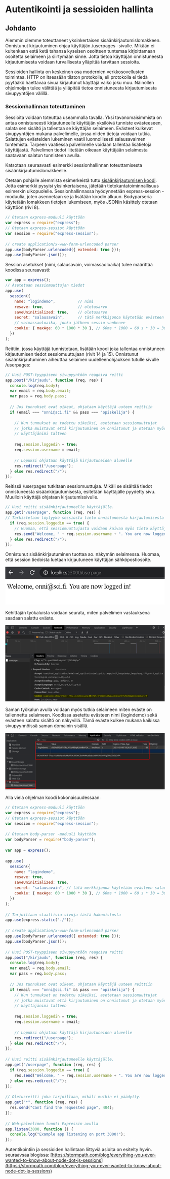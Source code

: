 # Autentikointi ja sessioiden hallinta

## Johdanto

Aiemmin olemme toteuttaneet yksinkertaisen sisäänkirjautumislomakkeen. Onnistunut kirjautuminen ohjaa käyttäjän /userpages -sivulle. Mikään ei kuitenkaan estä ketä tahansa kyseisen osoitteen tuntemaa kirjoittamaan osoitetta selaimeen ja siirtymään sinne. Jotta tietoa  käyttäjän onnistuneesta kirjautumisesta voidaan turvallisesta ylläpitää tarvitaan sessioita.

Sessioiden hallinta on keskeinen osa modernien verkkosovellusten toimintaa. HTTP on itsessään tilaton protokolla, eli protokolla ei tiedä pyytääkö haettavaa sivua kirjautunut käyttäjä vaiko joku muu. Näinollen ohjelmoijan tulee välittää ja ylläpitää tietoa onnistuneesta kirjautumisesta sivupyyntöjen välillä. 

### Sessionhallinnan toteuttaminen

Sessioita voidaan toteuttaa useammalla tavalla. Yksi tavanomaisimmista on antaa onnistuneesti kirjautuneelle käyttäjän yksilöivä tunniste evästeeseen, salata sen sisältö ja tallentaa se käyttäjän selaimeen. Evästeet kulkevat sivupyyntöjen mukana palvelimelle, jossa niiden tietoja voidaan tutkia. Salattujen evästeiden lukeminen vaatii luonnollisesti salausavaimen tuntemista. Tarpeen vaatiessa palvelimelle voidaan tallentaa lisätietoja käyttäjästä. Palvelimen tiedot liitetään oikeaan käyttäjään selaimesta saatavaan salatun tunnisteen avulla.

Katsotaan seuraavasti esimerkki sessionhallinnan toteuttamisesta sisäänkirjautumislomakkeelle. 

Otetaan pohjalle aiemmista esimerkeistä tuttu [sisäänkirjautumisen koodi](https://app.gitbook.com/@mika-stenberg/s/mean-web-development/express-sovelluskehys/lomakkeiden-kaesittely). Jotta esimerkki pysyisi yksinkertaisena, jätetään tietokantatoiminnallisuus esimerkin ulkopuolelle. Sessionhallinnassa hyödynnetään express-session -moduulia, joten asennetaan se ja lisätään koodin alkuun. Bodyparseria käytetään lomakkeen tietojen lukemiseen, myös JSONin käsittely otetaan käyttöön \(rivi 8\).

```javascript
// Otetaan express-moduuli käyttöön
var express = require("express");
// Otetaan express-sessiot käyttöön
var session = require("express-session");

// create application/x-www-form-urlencoded parser
app.use(bodyParser.urlencoded({ extended: true }));
app.use(bodyParser.json());
```

Session asetukset \(nimi, salausavain, voimassaoloaika\) tulee määrittää koodissa seuraavasti:

```javascript
var app = express();
// Asetetaan sessiomuuttujan tiedot
app.use(
  session({
    name: "logindemo",          // nimi
    resave: true,               // oletusarvo
    saveUninitialized: true,    // oletusarvo
    secret: "salausavain",      // tätä merkkijonoa käytetään evästeen salaukseen
    // voimassaoloaika, jonka jälkeen sessio vanhenee
    cookie: { maxAge: 60 * 1000 * 30 }, // 60ms * 1000 = 60 s * 30 = 30 min
  })
);
```

Reittiin, jossa käyttäjä tunnistetaan, lisätään koodi joka tallentaa onnistuneen kirjautumisen tiedot sessiomuuttujaan \(rivit 14 ja 15\). Onnistunut sisäänkirjautuminen aiheuttaa selaimen uudelleenohjauksen tutulle sivulle /userpages:

```javascript
// Uusi POST-tyyppiseen sivupyyntöön reagoiva reitti
app.post("/kirjaudu", function (req, res) {
  console.log(req.body);
  var email = req.body.email;
  var pass = req.body.pass;

  // Jos tunnukset ovat oikeat, ohjataan käyttäjä uuteen reittiin
  if (email === "onni@sci.fi" && pass === "opiskelija") {
 
    // Kun tunnukset on todettu oikeiksi, asetetaan sessiomuuttujat
    // jotka muistavat että kirjautuminen on onnistunut ja otetaan myös
    // käyttäjänimi talteen

    req.session.loggedin = true;
    req.session.username = email;

    // Lopuksi ohjataan käyttäjä kirjautuneiden alueelle
    res.redirect("/userpage");
  } else res.redirect("/");
});
```

Reitissä /userpages tutkitaan sessiomuuttujaa. Mikäli se sisältää tiedot onnistuneesta sisäänkirjautumisesta, esitetään käyttäjälle pyydetty sivu. Muulloin käyttäjä ohjataan kirjautumissivulle.

```javascript
// Uusi reitti sisäänkirjautuneelle käyttäjälle.
app.get("/userpage", function (req, res) {
// Tarkistetaan löytyykö sessiosta tieto onnistuneesta kirjautumisesta
  if (req.session.loggedin == true) {
    // Huomaa, että sessiomuuttujasta voidaan kaivaa myös tieto käyttäjän nimestä
    res.send("Welcome, " + req.session.username + ". You are now logged in!");
  } else res.redirect("/");
});
```

Onnistunut sisäänkirjautuminen tuottaa ao. näkymän selaimessa. Huomaa, että session tiedoista luetaan kirjautuneen käyttäjän sähköpostiosoite.

![](.gitbook/assets/image%20%2871%29.png)

Kehittäjän työkaluista voidaan seurata, miten palvelimen vastauksena saadaan salattu eväste.

![](.gitbook/assets/image%20%2869%29.png)

Saman työkalun avulla voidaan myös tutkia selaimeen miten eväste on tallennettu selaimeen. Koodissa asetettu evästeen nimi \(logindemo\) sekä evästeen salattu sisältö on näkyvillä. Tämä eväste kulkee mukana kaikissa sivupyynnöissä saman domainin sisällä.

![](.gitbook/assets/image%20%2870%29.png)

Alla vielä ohjelman koodi kokonaisuudessaan:

```javascript
// Otetaan express-moduuli käyttöön
var express = require("express");
// Otetaan express-sessiot käyttöön
var session = require("express-session");

// Otetaan body-parser -moduuli käyttöön
var bodyParser = require("body-parser");

var app = express();

app.use(
  session({
    name: "logindemo",
    resave: true,
    saveUninitialized: true,
    secret: "salausavain", // tätä merkkijonoa käytetään evästeen salaukseen
    cookie: { maxAge: 60 * 1000 * 30 }, // 60ms * 1000 = 60 s * 30 = 30 min
  })
);

// Tarjoillaan staattisia sivuja tästä hakemistosta
app.use(express.static("./"));

// create application/x-www-form-urlencoded parser
app.use(bodyParser.urlencoded({ extended: true }));
app.use(bodyParser.json());

// Uusi POST-tyyppiseen sivupyyntöön reagoiva reitti
app.post("/kirjaudu", function (req, res) {
  console.log(req.body);
  var email = req.body.email;
  var pass = req.body.pass;

  // Jos tunnukset ovat oikeat, ohjataan käyttäjä uuteen reittiin
  if (email === "onni@sci.fi" && pass === "opiskelija") {
    // Kun tunnukset on todettu oikeiksi, asetetaan sessiomuuttujat
    // jotka muistavat että kirjautuminen on onnistunut ja otetaan myös
    // käyttäjänimi talteen

    req.session.loggedin = true;
    req.session.username = email;

    // Lopuksi ohjataan käyttäjä kirjautuneiden alueelle
    res.redirect("/userpage");
  } else res.redirect("/");
});

// Uusi reitti sisäänkirjautuneelle käyttäjälle.
app.get("/userpage", function (req, res) {
  if (req.session.loggedin == true) {
    res.send("Welcome, " + req.session.username + ". You are now logged in!");
  } else res.redirect("/");
});

// Oletusreitti joka tarjoillaan, mikäli muihin ei päädytty.
app.get("*", function (req, res) {
  res.send("Cant find the requested page", 404);
});

// Web-palvelimen luonti Expressin avulla
app.listen(3000, function () {
  console.log("Example app listening on port 3000!");
});
```







Autentikointiin ja sessioiden hallintaan liittyviä asioita on esitelty hyvin. seuraavsaa blogissa: [https://stormpath.com/blog/everything-you-ever-wanted-to-know-about-node-dot-js-sessions](https://stormpath.com/blog/everything-you-ever-wanted-to-know-about-node-dot-js-sessions)



